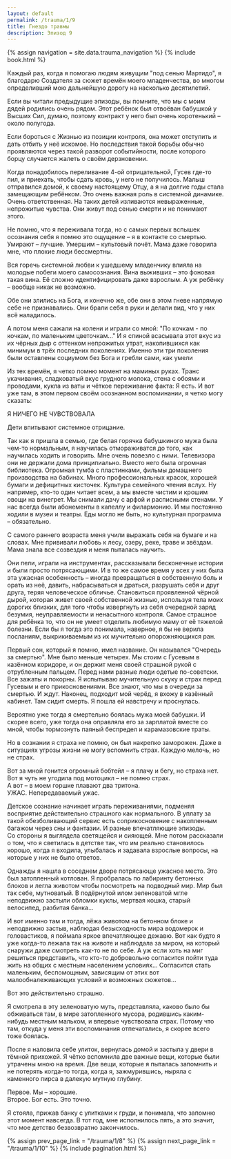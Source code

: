 ```yaml
---
layout: default
permalink: /trauma/1/9
title: Гнездо травмы
description: Эпизод 9
---
```

{% assign navigation  = site.data.trauma_navigation %}
{% include book.html %}

Каждый раз, когда я помогаю людям живущим "под сенью Мартидо", я благодарю Создателя за сюжет времён моего младенчества, во многом определивший мою дальнейшую дорогу на насколько десятилетий.

Если вы читали предыдущие эпизоды, вы помните, что мы с моим дядей родились очень рядом. Этот ребёнок был отвоёван бабушкой у Высших Сил, думаю, поэтому контракт у него был очень коротенький – около полугода.

Если бороться с Жизнью из позиции контроля, она может отступить и дать отбить у неё искомое. Но последствия такой борьбы обычно проявляются через такой разворот событийности, после которого борцу случается жалеть о своём дерзновении.

Когда понадобилось переливание 4-ой отрицательной, Гусев где-то пил, и приехать, чтобы сдать кровь, у него не получилось. Малыш отправился домой, к своему настоящему Отцу, а я на долгие годы стала замещающим ребёнком. Это очень важная роль в системной динамике. Очень ответственная. На таких детей изливаются невыраженные, непрожитые чувства. Они живут под сенью смерти и не понимают этого.

Не помню, что я переживала тогда, но с самых первых вспышек осознания себя я помню это ощущение – я в контакте со смертью. Умирают – лучшие. Умершим – культовый почёт. Мама даже говорила мне, что плохие люди бессмертны.

Вся горечь системной любви к ушедшему младенчику влияла на молодые побеги моего самосознания. Вина выживших – это фоновая такая вина. Её сложно идентифицировать даже взрослым. А уж ребёнку – вообще никак не возможно.

Обе они злились на Бога, и конечно же, обе они в этом гневе напрямую себе не признавались. Они брали себя в руки и делали вид, что у них всё наладилось.

А потом меня сажали на колени и играли со мной: "По кочкам - по кочкам, по маленьким цветочкам…" И я спиной всасывала этот вкус из их чёрных дыр с оттенком непрожитых утрат, накопившихся как минимум в трёх последних поколениях. Именно эти три поколения были оставлены социумом без Бога и гребли сами, как умели

Из тех времён, я четко помню момент на маминых руках. Транс укачивания, сладковатый вкус грудного молока, стена с обоями и проводами, кукла из ваты и чёткое переживание факта: Я есть. И вот уже там, в этом первом своём осознанном воспоминании, я четко могу сказать:

Я НИЧЕГО НЕ ЧУВСТВОВАЛА

Дети впитывают системное отрицание.

Так как я пришла в семью, где белая горячка бабушкиного мужа была чем-то нормальным, я научилась отмораживатся до того, как научилась ходить и говорить. Мне очень повезло с ними. Телевизора они не держали дома принципиально. Вместо него была огромная библиотека. Огромная тумба с пластинками, фильмы домашнего производства на бабинах. Много профессиональных красок, хорошей бумаги и дефицитных кисточек. Культура семейного чтения вслух. Ну например, кто-то один читает всем, а мы вместе чистим и крошим овощи на винегрет. Мы снимали дачу с арфой и расписными стенами. У нас всегда были абонементы в капеллу и филармонию. И мы постоянно ходили в музеи и театры. Еды могло не быть, но культурная программа – обязательно.

С самого раннего возраста меня учили выражать себя на бумаге и на словах. Мне прививали любовь к лесу, озеру, реке, траве и звёздам. Мама знала все созвездия и меня пыталась научить.

Они пели, играли на инструментах, рассказывали бесконечные истории и были просто потрясающими. И в то же самое время у всех у них была эта ужасная особенность – иногда превращаться в собственную боль и орать из неё, давить, набрасываться и драться, разрушать себя и друг друга, теряя человеческое обличье. Становиться проявленной чёрной дырой, которая живет своей собственной жизнью, используя тела моих дорогих близких, для того чтобы извергнуть из себя очередной заряд безумия, неуправляемости и ненасытного контроля.
Самое страшное для ребёнка то, что он не умеет отделить любимую маму от её тяжелой болезни. Если бы я тогда это понимала, наверное, я бы не верила посланиям, выкрикиваемым из их мучительно опорожняющихся ран.

Первый сон, который я помню, имел название. Он назывался "Очередь за смертью". Мне было меньше четырех. Мы стоим с Гусевым в казённом коридоре, и он держит меня своей страшной рукой с отрубленным пальцем. Перед нами разные люди одетые по-советски. Все зажаты и покорны. Я испытываю мучительную скуку и страх перед Гусевым и его прикосновениями. Все знают, что мы в очереди за смертью. И ждут. Наконец, подходит мой черёд, я вхожу в казённый кабинет. Там сидит смерть. Я пошла ей навстречу и проснулась.

Вероятно уже тогда я смертельно боялась мужа моей бабушки. И скорее всего, уже тогда она оправляла его за зарплатой вместе со мной, чтобы тормознуть паяный беспредел и карамазовские траты.

Но в сознании я страха не помню, он был накрепко заморожен. Даже в ситуациях угрозы жизни не могу вспомнить страх. Каждую мелочь, но не страх.

Вот за мной гонится огромный бобтейл – я плачу и бегу, но страха нет.  
Вот я чуть не угодила под мотоцикл – не помню страх.  
А вот – в моем горшке плавают два тритона.  
УЖАС. Непередаваемый ужас.

Детское сознание начинает играть переживаниями, подменяя восприятие действительно страшного как нормального. В уплату за такой обезболивающий сервис есть соприкосновение с накопленным багажом через сны и фантазии. И разные впечатляющие эпизоды.  
Со стороны я выглядела светящейся и сияющей. Мне потом рассказали о том, что я светилась в детстве так, что им реально становилось хорошо, когда я входила, улыбалась и задавала взрослые вопросы, на которые у них не было ответов.

Однажды я нашла в соседнем дворе потрясающе ужасное место. Это был затопленный котлован. Я пробралась по лабиринту бетонных блоков и легла животом чтобы посмотреть на подводный мир. Мир был так себе, мутноватый. В подёрнутой илом зеленоватой мгле неподвижно застыли обломки куклы, мертвая кошка, старый велосипед, разбитая банка…

И вот именно там и тогда, лёжа животом на бетонном блоке и неподвижно застыв, наблюдая безысходность мира водомерок и головастиков, я поймала яркое впечатляющее дежавю. Вот как будто я уже когда-то лежала так на животе и наблюдала за миром, на который снаружи даже смотреть как-то не по себе. А уж если хоть на миг решиться представить, что кто-то добровольно согласится пойти туда жить на общих с местным населением условиях… Согласится стать маленьким, беспомощным, зависящим от этих вот малообналеживающих условий и возможных сюжетов…

Вот это действительно страшно.

Я смотрела в эту зеленоватую муть, представляла, каково было бы обживаться там, в мире затопленного мусора, родившись каким-нибудь местным мальком, и впервые чувствовала страх. Потому что там, откуда у меня эти воспоминания отпечатались, я скорее всего тоже боялась.

После я наловила себе улиток, вернулась домой и застыла у двери в тёмной прихожей. Я чётко вспомнила две важные вещи, которые были утрачены мною на время. Две вещи, которые я пыталась запомнить и не потерять когда-то тогда, когда я, зажмурившись, ныряла с каменного пирса в далекую мутную глубину.

Первое. Мы – хорошие.  
Второе. Бог есть. Это точно.

Я стояла, прижав банку с улитками к груди, и понимала, что запомню этот момент навсегда. В тот год, мне исполнилось пять, а это значит, что мое детство безвозвратно закончилось.

{% assign prev_page_link = "/trauma/1/8" %}
{% assign next_page_link = "/trauma/1/10" %}
{% include pagination.html %}